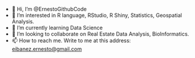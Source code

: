 - 👋 Hi, I’m @ErnestoGithubCode
- 👀 I’m interested in R language, RStudio, R Shiny, Statistics, Geospatial Analysis.
- 🌱 I’m currently learning Data Science
- 💞️ I’m looking to collaborate on Real Estate Data Analysis, BioInformatics.
- 📫 How to reach me. Write to me at this address: eibanez.ernesto@gmail.com

<!---
ErnestoGithubCode/ErnestoGithubCode is a ✨ special-awesome ✨ repository because its `README.md` (this file) appears on your GitHub profile.
You can click the Preview link to take a look at your changes.
--->
